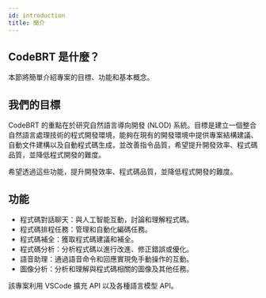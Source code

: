 ```yaml
---
id: introduction
title: 簡介
---
```


## CodeBRT 是什麼？

本節將簡單介紹專案的目標、功能和基本概念。

## 我們的目標
CodeBRT 的重點在於研究自然語言導向開發 (NLOD) 系統。目標是建立一個整合自然語言處理技術的程式開發環境，能夠在現有的開發環境中提供專案結構建議、自動文件建構以及自動程式碼生成，並改善指令品質，希望提升開發效率、程式碼品質，並降低程式開發的難度。

希望透過這些功能，提升開發效率、程式碼品質，並降低程式開發的難度。

## 功能
- 程式碼對話聊天：與人工智能互動，討論和理解程式碼。
- 程式碼排程任務：管理和自動化編碼任務。
- 程式碼補全：獲取程式碼建議和補全。
- 程式碼分析：分析程式碼以進行改進、修正錯誤或優化。
- 語音助理：通過語音命令和回應實現免手動操作的互動。
- 圖像分析：分析和理解與程式碼相關的圖像及其他任務。

該專案利用 VSCode 擴充 API 以及各種語言模型 API。
